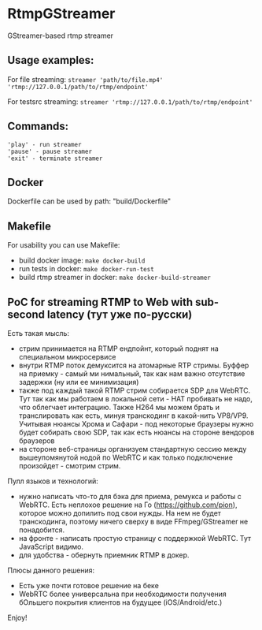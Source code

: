# RtmpGStreamer

GStreamer-based rtmp streamer 

## Usage examples: 

For file streaming: ```streamer 'path/to/file.mp4' 'rtmp://127.0.0.1/path/to/rtmp/endpoint'```

For testsrc streaming: ```streamer 'rtmp://127.0.0.1/path/to/rtmp/endpoint'```

## Commands:
	'play' - run streamer
	'pause' - pause streamer
	'exit' - terminate streamer

## Docker

Dockerfile can be used by path: "build/Dockerfile"

## Makefile

For usability you can use Makefile:
- build docker image: ```make docker-build```
- run tests in docker: ```make docker-run-test```
- build rtmp streamer in docker: ```make docker-build-streamer```

## PoC for streaming RTMP to Web with sub-second latency (тут уже по-русски)

Есть такая мысль:
- стрим принимается на RTMP ендпойнт, который поднят на специальном микросервисе
- внутри RTMP поток демуксится на атомарные RTP стримы. Буффер на приемку - самый ми нимальный, так как нам важно отсутствие задержки (ну или ее минимизация)
- также под каждый такой RTMP стрим собирается SDP для WebRTC. Тут так как мы работаем в локальной сети - НАТ пробивать не надо, что облегчает интеграцию. Также H264 мы можем брать и транслировать как есть, минуя транскодинг в какой-нить VP8/VP9. Учитывая нюансы Хрома и Сафари - под некоторые браузеры нужно будет собирать свою SDP, так как есть нюансы на стороне вендоров браузеров
- на стороне веб-страницы организуем стандартную сессию между вышеупомянутой нодой по WebRTC и как только подключение произойдет - смотрим стрим.

Пулл языков и технологий:
- нужно написать что-то для бэка для приема, ремукса и работы с WebRTC. Есть неплохое решение на Го (https://github.com/pion), которое можно допилить под свои нужды. На нем не будет транскодинга, поэтому ничего сверху в виде FFmpeg/GStreamer не понадобится.
- на фронте - написать простую страницу с поддержкой WebRTC. Тут JavaScript видимо.
- для удобства - обернуть приемник RTMP в докер.

Плюсы данного решения:
- Есть уже почти готовое решение на беке
- WebRTC более универсальна при необходимости получения бОльшего покрытия клиентов на будущее (iOS/Android/etc.)

Enjoy!